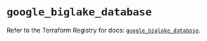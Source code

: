 # `google_biglake_database`

Refer to the Terraform Registry for docs: [`google_biglake_database`](https://registry.terraform.io/providers/hashicorp/google/6.36.1/docs/resources/biglake_database).
